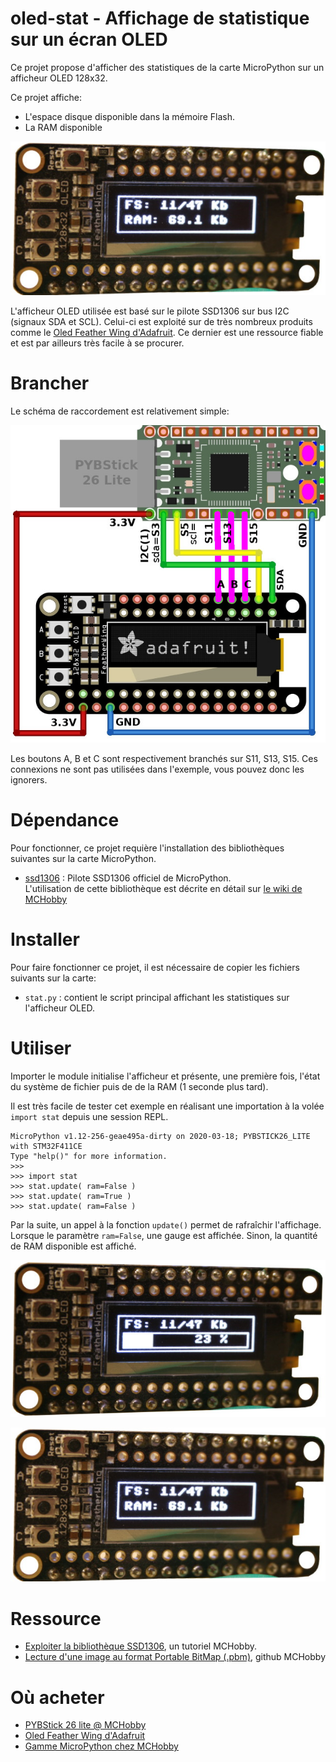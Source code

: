 # oled-stat - Affichage de statistique sur un écran OLED

Ce projet propose d'afficher des statistiques de la carte MicroPython sur un afficheur OLED 128x32.

Ce projet affiche:
* L'espace disque disponible dans la mémoire Flash.
* La RAM disponible

![Affichage de la RAM](docs/_static/start-ram.jpg)

L'afficheur OLED utilisée est basé sur le pilote SSD1306 sur bus I2C (signaux SDA et SCL). Celui-ci est exploité sur de très nombreux produits comme le [Oled Feather Wing d'Adafruit](https://shop.mchobby.be/product.php?id_product=879). Ce dernier est une ressource fiable et est par ailleurs très facile à se procurer.

# Brancher
Le schéma de raccordement est relativement simple:

![Brancher](docs/_static/ssd1306-oled-to-pybstick.jpg)

Les boutons A, B et C sont respectivement branchés sur S11, S13, S15.
Ces connexions ne sont pas utilisées dans l'exemple, vous pouvez donc les ignorers.

# Dépendance
Pour fonctionner, ce projet requière l'installation des bibliothèques suivantes sur la carte MicroPython.

* [ssd1306](https://raw.githubusercontent.com/micropython/micropython/master/drivers/display/ssd1306.py) : Pilote SSD1306 officiel de MicroPython.<br />L'utilisation de cette bibliothèque est décrite en détail sur [le wiki de MCHobby](https://wiki.mchobby.be/index.php?title=FEATHER-MICROPYTHON-OLED)

# Installer

Pour faire fonctionner ce projet, il est nécessaire de copier les fichiers suivants sur la carte:

* `stat.py` : contient le script principal affichant les statistiques sur l'afficheur OLED.

# Utiliser

Importer le module initialise l'afficheur et présente, une première fois, l'état du système de fichier puis de de la RAM (1 seconde plus tard).

Il est très facile de tester cet exemple en réalisant une importation à la volée `import stat` depuis une session REPL.

```
MicroPython v1.12-256-geae495a-dirty on 2020-03-18; PYBSTICK26_LITE with STM32F411CE
Type "help()" for more information.
>>>
>>> import stat
>>> stat.update( ram=False )
>>> stat.update( ram=True )
>>> stat.update( ram=False )
```

Par la suite, un appel à la fonction `update()` permet de rafraîchir l'affichage. Lorsque le paramètre `ram=False`, une gauge est affichée. Sinon, la quantité de RAM disponible est affiché.

![Affichage système de fichier](docs/_static/start-fs.jpg)

![Affichage de la RAM](docs/_static/start-ram.jpg)

# Ressource
* [Exploiter la bibliothèque SSD1306](https://wiki.mchobby.be/index.php?title=FEATHER-MICROPYTHON-OLED), un tutoriel MCHobby.
* [Lecture d'une image au format Portable BitMap (.pbm)](https://github.com/mchobby/esp8266-upy/tree/master/ncd-oled), github MCHobby

# Où acheter
* [PYBStick 26 lite  @ MCHobby](https://shop.mchobby.be/fr/micropython/1830-pybstick-lite-26-micropython-et-arduino-3232100018303-garatronic.html)
* [Oled Feather Wing d'Adafruit](https://shop.mchobby.be/product.php?id_product=879)
* [Gamme MicroPython chez MCHobby](https://shop.mchobby.be/fr/56-micropython)
